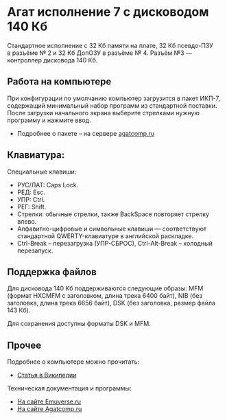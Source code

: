 # Агат исполнение 7 с дисководом 140 Кб

Стандартное исполнение с 32&nbsp;Кб памяти на&nbsp;плате, 32&nbsp;Кб псевдо-ПЗУ в&nbsp;разъёме&nbsp;№&nbsp;2 и&nbsp;32&nbsp;Кб ДопОЗУ в&nbsp;разъёме №&nbsp;4. Разъём&nbsp;№3&nbsp;&mdash; контроллер дисковода 140&nbsp;Кб. 

## Работа на компьютере

При конфигурации по&nbsp;умолчанию компьютер загрузится в&nbsp;пакет ИКП-7, содержащий минимальный набор программ из&nbsp;стандартной поставки. После загрузки начального экрана выберите стрелками нужную программу и&nbsp;нажмите ввод.

* Подробнее о пакете&nbsp;&ndash; на сервере [agatcomp.ru](http://agatcomp.ru/agat/Software/Other/IKP.shtml)

## Клавиатура:
Специальные клавиши:

* РУС/ЛАТ: Caps Lock.
* РЕД: Esc.
* УПР: Ctrl.
* РЕГ: Shift.
* Стрелки: обычные стрелки, также BackSpace повторяет стрелку влево.
* Алфавитно-цифровые и символьные клавиши&nbsp;&mdash; соответствуют стандартной QWERTY-клавиатуре в английской раскладке.
* Ctrl-Break&nbsp;&ndash; перезагрузка (УПР-СБРОС), Ctrl-Alt-Break&nbsp;&ndash; холодный перезапуск.

## Поддержка файлов

Для дисковода 140&nbsp;Кб поддерживаются следующие образы: MFM (формат HXCMFM c&nbsp;заголовком, длина трека 6400&nbsp;байт), NIB (без заголовка, длина трека 6656&nbsp;байт), DSK (без заголовка, размер файла 143&nbsp;Кб).

Для сохранения доступны форматы DSK и MFM.

## Прочее

Подробнее о компьютере можно прочитать:

* [Статья в Википедии](https://ru.wikipedia.org/wiki/Агат_(компьютер))

Техническая документация и программы:

* [На сайте Emuverse.ru](https://emuverse.ru/wiki/Агат)
* [На сайте Agatcomp.ru](http://agatcomp.ru)
